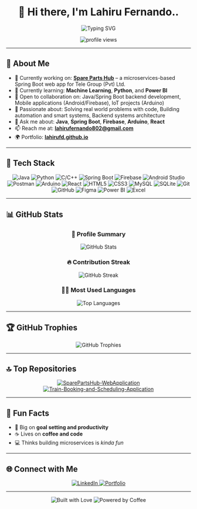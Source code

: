 <h1 align="center">👋 Hi there, I'm Lahiru Fernando..</h1>

<div align="center">
  <img src="https://readme-typing-svg.demolab.com?font=Fira+Code&pause=1000&color=2E97F7&center=true&vCenter=true&random=false&width=435&lines=Software+Developer;Backend+Developer;Passionate+Problem+Solver;Continuous+Learner" alt="Typing SVG" />
</div>

<p align="center">
  <img src="https://komarev.com/ghpvc/?username=Lahirufd&label=Profile%20views&color=0e75b6&style=flat" alt="profile views" />
</p>

---

## 💫 About Me

- 🔭 Currently working on: **[Spare Parts Hub](https://github.com/Lahirufd/SparePartsHub-WebApplication.git)** – a microservices-based Spring Boot web app for Tele Group (Pvt) Ltd.
- 🌱 Currently learning: **Machine Learning**, **Python**, and **Power BI**
- 🤝 Open to collaboration on: Java/Spring Boot backend development, Mobile applications (Android/Firebase), IoT projects (Arduino)
- 🧠 Passionate about: Solving real world problems with code, Building automation and smart systems, Backend systems architecture
- 💬 Ask me about: **Java**, **Spring Boot**, **Firebase**, **Arduino**, **React**
- 📫 Reach me at: **lahirufernando802@gmail.com**
- 🌍 Portfolio: **[lahirufd.github.io](https://lahirufd.github.io)**

---

## 🚀 Tech Stack

<p align="center">
  <!-- Languages -->
  <img src="https://img.shields.io/badge/Java-ED8B00?style=for-the-badge&logo=openjdk&logoColor=white" alt="Java" />
  <img src="https://img.shields.io/badge/Python-3776AB?style=for-the-badge&logo=python&logoColor=white" alt="Python" />
  <img src="https://img.shields.io/badge/C%2FC++-00599C?style=for-the-badge&logo=c%2B%2B&logoColor=white" alt="C/C++" />

  <!-- Backend & Tools -->
  <img src="https://img.shields.io/badge/Spring_Boot-6DB33F?style=for-the-badge&logo=spring-boot&logoColor=white" alt="Spring Boot" />
  <img src="https://img.shields.io/badge/Firebase-FFCA28?style=for-the-badge&logo=firebase&logoColor=black" alt="Firebase" />
  <img src="https://img.shields.io/badge/Android_Studio-3DDC84?style=for-the-badge&logo=android-studio&logoColor=white" alt="Android Studio" />
  <img src="https://img.shields.io/badge/Postman-FF6C37?style=for-the-badge&logo=postman&logoColor=white" alt="Postman" />

  <!-- IoT & Robotics -->
  <img src="https://img.shields.io/badge/Arduino-00979D?style=for-the-badge&logo=arduino&logoColor=white" alt="Arduino" />

  <!-- Frontend -->
  <img src="https://img.shields.io/badge/React-20232A?style=for-the-badge&logo=react&logoColor=61DAFB" alt="React" />
  <img src="https://img.shields.io/badge/HTML5-E34F26?style=for-the-badge&logo=html5&logoColor=white" alt="HTML5" />
  <img src="https://img.shields.io/badge/CSS3-1572B6?style=for-the-badge&logo=css3&logoColor=white" alt="CSS3" />

  <!-- Databases -->
  <img src="https://img.shields.io/badge/MySQL-4479A1?style=for-the-badge&logo=mysql&logoColor=white" alt="MySQL" />
  <img src="https://img.shields.io/badge/SQLite-003B57?style=for-the-badge&logo=sqlite&logoColor=white" alt="SQLite" />

  <!-- Tools & DevOps -->
  <img src="https://img.shields.io/badge/Git-F05032?style=for-the-badge&logo=git&logoColor=white" alt="Git" />
  <img src="https://img.shields.io/badge/GitHub-181717?style=for-the-badge&logo=github&logoColor=white" alt="GitHub" />
  <img src="https://img.shields.io/badge/Figma-F24E1E?style=for-the-badge&logo=figma&logoColor=white" alt="Figma" />

  <!-- Data Visualization -->
  <img src="https://img.shields.io/badge/Power%20BI-F2C811?style=for-the-badge&logo=powerbi&logoColor=black" alt="Power BI" />
  <img src="https://img.shields.io/badge/MS%20Excel-217346?style=for-the-badge&logo=microsoft-excel&logoColor=white" alt="Excel" />
</p>

---

## 📊 GitHub Stats

<div align="center">

### 🧾 Profile Summary
<img src="https://github-readme-stats.vercel.app/api?username=Lahirufd&show_icons=true&theme=tokyonight" alt="GitHub Stats" />

### 🔥 Contribution Streak
<img src="https://github-readme-streak-stats.herokuapp.com/?user=Lahirufd&theme=tokyonight" alt="GitHub Streak" />

### 🧑‍💻 Most Used Languages
<img src="https://github-readme-stats.vercel.app/api/top-langs/?username=Lahirufd&layout=compact&theme=tokyonight" alt="Top Languages" />

</div>

---

## 🏆 GitHub Trophies

<div align="center">
  <img src="https://github-profile-trophy.vercel.app/?username=Lahirufd&theme=onedark&column=7" alt="GitHub Trophies" />
</div>

---

## 🔝 Top Repositories

<div align="center">
  <a href="https://github.com/Lahirufd/SparePartsHub-WebApplication">
    <img src="https://github-readme-stats.vercel.app/api/pin/?username=Lahirufd&repo=SparePartsHub-WebApplication&theme=tokyonight" alt="SparePartsHub-WebApplication" />
  </a>
  <a href="https://github.com/Lahirufd/Train-Booking-and-Scheduling-Application">
    <img src="https://github-readme-stats.vercel.app/api/pin/?username=Lahirufd&repo=Train-Booking-and-Scheduling-Application&theme=tokyonight" alt="Train-Booking-and-Scheduling-Application" />
  </a>
</div>

---

## 🧩 Fun Facts

- 🎯 Big on **goal setting and productivity**
- ☕ Lives on **coffee and code**
- 💻 Thinks building microservices is *kinda fun*

---

## 🌐 Connect with Me

<p align="center">
  <a href="https://linkedin.com/in/lahiru-fernando-8485102bb" target="_blank">
    <img src="https://img.shields.io/badge/LinkedIn-0077B5?style=for-the-badge&logo=linkedin&logoColor=white" alt="LinkedIn" />
  </a>
  <a href="https://Lahirufd.github.io" target="_blank">
    <img src="https://img.shields.io/badge/Portfolio-1E1E1E?style=for-the-badge&logo=github&logoColor=white" alt="Portfolio" />
  </a>
</p>

---

<div align="center">
  <img src="https://forthebadge.com/images/badges/built-with-love.svg" alt="Built with Love" />
  <img src="https://forthebadge.com/images/badges/powered-by-coffee.svg" alt="Powered by Coffee" />
</div>
